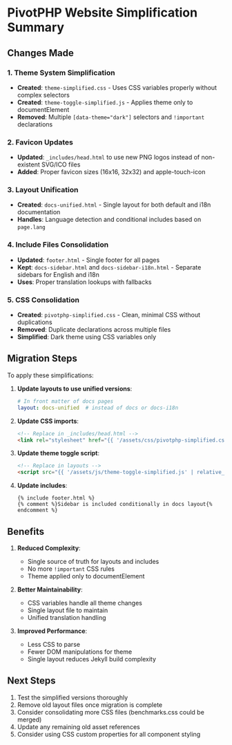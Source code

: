 # PivotPHP Website Simplification Summary

## Changes Made

### 1. Theme System Simplification
- **Created**: `theme-simplified.css` - Uses CSS variables properly without complex selectors
- **Created**: `theme-toggle-simplified.js` - Applies theme only to documentElement
- **Removed**: Multiple `[data-theme="dark"]` selectors and `!important` declarations

### 2. Favicon Updates
- **Updated**: `_includes/head.html` to use new PNG logos instead of non-existent SVG/ICO files
- **Added**: Proper favicon sizes (16x16, 32x32) and apple-touch-icon

### 3. Layout Unification
- **Created**: `docs-unified.html` - Single layout for both default and i18n documentation
- **Handles**: Language detection and conditional includes based on `page.lang`

### 4. Include Files Consolidation
- **Updated**: `footer.html` - Single footer for all pages
- **Kept**: `docs-sidebar.html` and `docs-sidebar-i18n.html` - Separate sidebars for English and i18n
- **Uses**: Proper translation lookups with fallbacks

### 5. CSS Consolidation
- **Created**: `pivotphp-simplified.css` - Clean, minimal CSS without duplications
- **Removed**: Duplicate declarations across multiple files
- **Simplified**: Dark theme using CSS variables only

## Migration Steps

To apply these simplifications:

1. **Update layouts to use unified versions**:
   ```yaml
   # In front matter of docs pages
   layout: docs-unified  # instead of docs or docs-i18n
   ```

2. **Update CSS imports**:
   ```html
   <!-- Replace in _includes/head.html -->
   <link rel="stylesheet" href="{{ '/assets/css/pivotphp-simplified.css' | relative_url }}">
   ```

3. **Update theme toggle script**:
   ```html
   <!-- Replace in layouts -->
   <script src="{{ '/assets/js/theme-toggle-simplified.js' | relative_url }}"></script>
   ```

4. **Update includes**:
   ```liquid
   {% include footer.html %}
   {% comment %}Sidebar is included conditionally in docs layout{% endcomment %}
   ```

## Benefits

1. **Reduced Complexity**: 
   - Single source of truth for layouts and includes
   - No more `!important` CSS rules
   - Theme applied only to documentElement

2. **Better Maintainability**:
   - CSS variables handle all theme changes
   - Single layout file to maintain
   - Unified translation handling

3. **Improved Performance**:
   - Less CSS to parse
   - Fewer DOM manipulations for theme
   - Single layout reduces Jekyll build complexity

## Next Steps

1. Test the simplified versions thoroughly
2. Remove old layout files once migration is complete
3. Consider consolidating more CSS files (benchmarks.css could be merged)
4. Update any remaining old asset references
5. Consider using CSS custom properties for all component styling